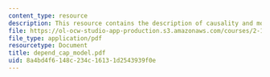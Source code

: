 ```yaml
---
content_type: resource
description: This resource contains the description of causality and model formulation.
file: https://ol-ocw-studio-app-production.s3.amazonaws.com/courses/2-141-modeling-and-simulation-of-dynamic-systems-fall-2006/8a4bd4f6148c234c16131d2543939f0e_depend_cap_model.pdf
file_type: application/pdf
resourcetype: Document
title: depend_cap_model.pdf
uid: 8a4bd4f6-148c-234c-1613-1d2543939f0e
---
```

